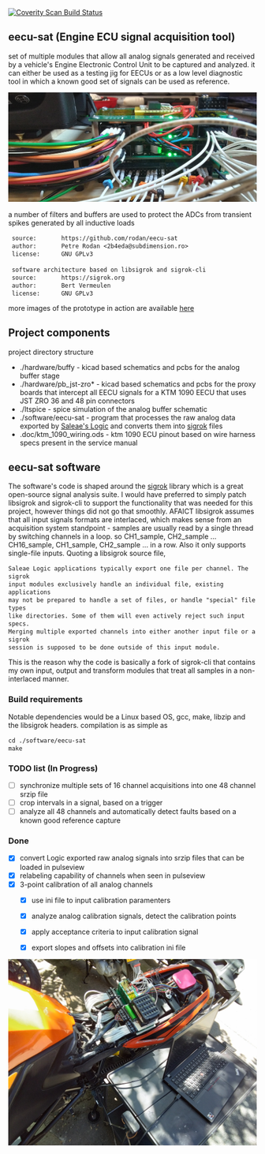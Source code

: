 <a href="https://scan.coverity.com/projects/rodan-eecu-sat">
  <img alt="Coverity Scan Build Status"
       src="https://scan.coverity.com/projects/30615/badge.svg"/>
</a>

## eecu-sat (Engine ECU signal acquisition tool)

set of multiple modules that allow all analog signals generated and received by a vehicle's Engine Electronic Control Unit to be captured and analyzed. it can either be used as a testing jig for EECUs or as a low level diagnostic tool in which a known good set of signals can be used as reference.

![logo](./doc/img/esat_analog_modules.jpg)

a number of filters and buffers are used to protect the ADCs from transient spikes generated by all inductive loads

```
 source:       https://github.com/rodan/eecu-sat
 author:       Petre Rodan <2b4eda@subdimension.ro>
 license:      GNU GPLv3

 software architecture based on libsigrok and sigrok-cli
 source:       https://sigrok.org
 author:       Bert Vermeulen
 license:      GNU GPLv3
```

more images of the prototype in action are available [here](https://photos.app.goo.gl/Gay5FS8gsCTZkYcH9)

## Project components

project directory structure

 * ./hardware/buffy - kicad based schematics and pcbs for the analog buffer stage
 * ./hardware/pb\_jst-zro*  - kicad based schematics and pcbs for the proxy boards that intercept all EECU signals for a KTM 1090 EECU that uses JST ZRO 36 and 48 pin connectors
 * ./ltspice - spice simulation of the analog buffer schematic
 * ./software/eecu-sat - program that processes the raw analog data exported by [Saleae's Logic](https://www.saleae.com/pages/downloads) and converts them into [sigrok](https://sigrok.org/wiki/File_format:Sigrok/v2) files
 * .doc/ktm\_1090\_wiring.ods - ktm 1090 ECU pinout based on wire harness specs present in the service manual

## eecu-sat software

The software's code is shaped around the [sigrok](https://sigrok.org) library which is a great open-source signal analysis suite. I would have preferred to simply patch libsigrok and sigrok-cli to support the functionality that was needed for this project, however things did not go that smoothly. AFAICT libsigrok assumes that all input signals formats are interlaced, which makes sense from an acquisition system standpoint - samples are usually read by a single thread by switching channels in a loop. so CH1\_sample, CH2\_sample ... CH16\_sample, CH1\_sample, CH2\_sample ... in a row. Also it only supports single-file inputs. Quoting a libsigrok source file,

```
Saleae Logic applications typically export one file per channel. The sigrok
input modules exclusively handle an individual file, existing applications
may not be prepared to handle a set of files, or handle "special" file types
like directories. Some of them will even actively reject such input specs.
Merging multiple exported channels into either another input file or a sigrok
session is supposed to be done outside of this input module.
```

This is the reason why the code is basically a fork of sigrok-cli that contains my own input, output and transform modules that treat all samples in a non-interlaced manner.

### Build requirements

Notable dependencies would be a Linux based OS, gcc, make, libzip and the libsigrok headers. compilation is as simple as

```
cd ./software/eecu-sat
make
```

### TODO list (In Progress)

- [ ] synchronize multiple sets of 16 channel acquisitions into one 48 channel srzip file
 - [ ] crop intervals in a signal, based on a trigger
- [ ] analyze all 48 channels and automatically detect faults based on a known good reference capture

### Done

- [x] convert Logic exported raw analog signals into srzip files that can be loaded in pulseview
- [x] relabeling capability of channels when seen in pulseview
- [x] 3-point calibration of all analog channels
  - [x] use ini file to input calibration paramenters
  - [x] analyze analog calibration signals, detect the calibration points
  - [x] apply acceptance criteria to input calibration signal
  - [x] export slopes and offsets into calibration ini file


![tool in use](./doc/img/esat_in_use.jpg)

